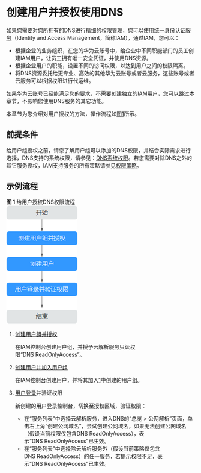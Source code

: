 # 创建用户并授权使用DNS<a name="dns_usermanual_0027"></a>

如果您需要对您所拥有的DNS进行精细的权限管理，您可以使用[统一身份认证服务](https://support.huaweicloud.com/productdesc-iam/iam_01_0026.html)（Identity and Access Management，简称IAM），通过IAM，您可以：

-   根据企业的业务组织，在您的华为云账号中，给企业中不同职能部门的员工创建IAM用户，让员工拥有唯一安全凭证，并使用DNS资源。
-   根据企业用户的职能，设置不同的访问权限，以达到用户之间的权限隔离。
-   将DNS资源委托给更专业、高效的其他华为云账号或者云服务，这些账号或者云服务可以根据权限进行代运维。

如果华为云账号已经能满足您的要求，不需要创建独立的IAM用户，您可以跳过本章节，不影响您使用DNS服务的其它功能。

本章节为您介绍对用户授权的方法，操作流程如[图1](#zh-cn_topic_0172268189_fig12481104618719)所示。

## 前提条件<a name="zh-cn_topic_0172268189_section1778196161211"></a>

给用户组授权之前，请您了解用户组可以添加的DNS权限，并结合实际需求进行选择，DNS支持的系统权限，请参见：[DNS系统权限](https://support.huaweicloud.com/productdesc-dns/dns_pd_0002.html)。若您需要对除DNS之外的其它服务授权，IAM支持服务的所有策略请参见[权限策略](https://support.huaweicloud.com/permissions/policy_list.html?product=dns)。

## 示例流程<a name="section3547133433710"></a>

**图 1**  给用户授权DNS权限流程<a name="zh-cn_topic_0172268189_fig12481104618719"></a>  
![](figures/给用户授权DNS权限流程.png "给用户授权DNS权限流程")

1.  <a name="zh-cn_topic_0172268189_li10269636890"></a>[创建用户组并授权](https://support.huaweicloud.com/usermanual-iam/iam_03_0001.html)

    在IAM控制台创建用户组，并授予云解析服务只读权限“DNS ReadOnlyAccess”。

2.  [创建用户并加入用户组](https://support.huaweicloud.com/usermanual-iam/iam_02_0001.html)

    在IAM控制台创建用户，并将其加入[1](#zh-cn_topic_0172268189_li10269636890)中创建的用户组。

3.  [用户登录](https://support.huaweicloud.com/usermanual-iam/iam_01_0552.html)并验证权限

    新创建的用户登录控制台，切换至授权区域，验证权限：

    -   在“服务列表”中选择云解析服务，进入DNS的“总览 \> 公网解析”页面，单击右上角“创建公网域名”，尝试创建公网域名，如果无法创建公网域名（假设当前权限仅包含DNS ReadOnlyAccess），表示“DNS ReadOnlyAccess”已生效。
    -   在“服务列表”中选择除云解析服务外（假设当前策略仅包含DNS ReadOnlyAccess）的任一服务，若提示权限不足，表示“DNS ReadOnlyAccess”已生效。


